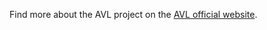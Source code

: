 Find more about the AVL project on the 
[AVL official website](https://agriculturevlab.eu/). 

<!-- TODO (GB): provide project overview -->

<!-- TODO (NF): include TOC -->
